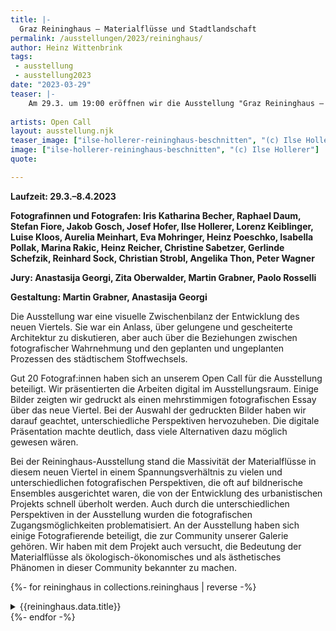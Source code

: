 ```yaml
---
title: |-
  Graz Reininghaus – Materialflüsse und Stadtlandschaft
permalink: /ausstellungen/2023/reininghaus/
author: Heinz Wittenbrink
tags:
 - ausstellung
 - ausstellung2023
date: "2023-03-29"
teaser: |-
    Am 29.3. um 19:00 eröffnen wir die Ausstellung "Graz Reininghaus – Materialflüsse und Stadtlandschaft". Gut 20 Fotograf:innen haben sich an unserem Open Call für die Ausstellung beteiligt. Wir präsentieren die Arbeiten digital. Einige Bilder zeigen wir gedruckt als einen mehrstimmigen fotografischen Essay über das neue Viertel. Bei der Auswahl der gedruckten Bilder haben wir darauf geachtet, unterschiedliche Perspektiven hervozuheben. Die digitale Präsentation macht deutlich, dass viele Alternativen dazu möglich wären. 
	 
artists: Open Call
layout: ausstellung.njk
teaser_image: ["ilse-hollerer-reininghaus-beschnitten", "(c) Ilse Hollerer"]
image: ["ilse-hollerer-reininghaus-beschnitten", "(c) Ilse Hollerer"]
quote:

---
```


**Laufzeit: 29.3.–8.4.2023**

**Fotografinnen und Fotografen: Iris Katharina Becher,  Raphael Daum,  Stefan Fiore, Jakob Gosch, Josef Hofer,  Ilse Hollerer, Lorenz Keiblinger, Luise Kloos, Aurelia Meinhart, Eva Mohringer, Heinz Poeschko, Isabella Pollak, Marina Rakic, Heinz Reicher, Christine Sabetzer,  Gerlinde Schefzik, Reinhard Sock, Christian Strobl, Angelika Thon, Peter Wagner**

**Jury: Anastasija Georgi, Zita Oberwalder, Martin Grabner, Paolo Rosselli**

**Gestaltung: Martin Grabner, Anastasija Georgi**


Die Ausstellung war eine visuelle Zwischenbilanz der Entwicklung des neuen Viertels. Sie war ein Anlass, über gelungene und gescheiterte Architektur zu diskutieren, aber auch über die Beziehungen zwischen fotografischer Wahrnehmung und den geplanten und ungeplanten Prozessen des städtischem Stoffwechsels. 

Gut 20 Fotograf:innen haben sich an unserem Open Call für die Ausstellung beteiligt. Wir präsentierten die Arbeiten digital im Ausstellungsraum. Einige Bilder zeigten wir gedruckt als einen mehrstimmigen fotografischen Essay über das neue Viertel. Bei der Auswahl der gedruckten Bilder haben wir darauf geachtet, unterschiedliche Perspektiven hervozuheben. Die digitale Präsentation machte deutlich, dass viele Alternativen dazu möglich gewesen wären. 

Bei der Reininghaus-Ausstellung stand die Massivität der Materialflüsse in diesem neuen Viertel in einem Spannungsverhältnis zu vielen und unterschiedlichen fotografischen Perspektiven, die oft auf bildnerische Ensembles ausgerichtet waren, die von der Entwicklung des urbanistischen Projekts schnell überholt werden. Auch durch die unterschiedlichen Perspektiven in der Ausstellung wurden die fotografischen Zugangsmöglichkeiten problematisiert. An der Ausstellung haben sich einige Fotografierende beteiligt, die zur Community unserer Galerie gehören. Wir haben mit dem Projekt auch versucht, die Bedeutung der Materialflüsse als ökologisch-ökonomisches und als ästhetisches Phänomen in dieser Community bekannter zu machen. 




  
{%- for reininghaus in collections.reininghaus  | reverse -%}
<section id="{{reininghaus.data.id}}" class="ausstellungs_details">
<details>
<summary>{{reininghaus.data.title}}</summary>
{{reininghaus.content}}
</details>
</section>
{%- endfor -%}
